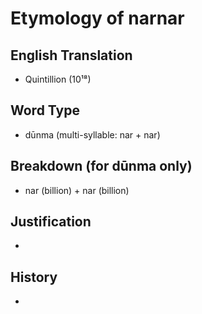 # Etymology of narnar

## English Translation
- Quintillion (10¹⁸)

## Word Type
- dūnma (multi-syllable: nar + nar)

## Breakdown (for dūnma only)
- nar (billion) + nar (billion)

## Justification
- 

## History
- 
